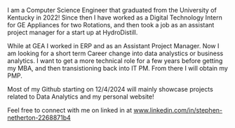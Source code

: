 I am a Computer Science Engineer that graduated from the University of Kentucky in 2022!
Since then I have worked as a Digital Technology Intern for GE Appliances for two Rotations, and then 
took a job as an assistant project manager for a start up at HydroDistill. 

While at GEA I worked in ERP and as an Assistant Project Manager. Now I am looking for a short term 
Career change into data analystics or business analytics. I want to get a more technical role for a few years
before getting my MBA, and then transistioning back into IT PM. From there I will obtain my PMP. 

Most of my Github starting on 12/4/2024 will mainly showcase projects related to Data Analytics and my personal website!

Feel free to connect with me on linked in at www.linkedin.com/in/stephen-netherton-2268871b4


